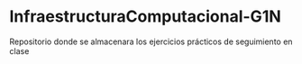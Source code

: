 # InfraestructuraComputacional-G1N
Repositorio donde se almacenara los ejercicios prácticos de seguimiento en clase 
